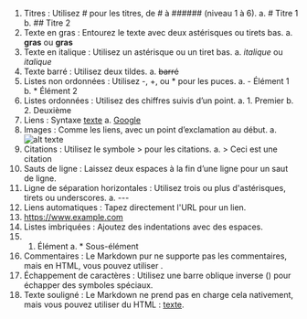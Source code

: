 1.	Titres : Utilisez # pour les titres, de # à ###### (niveau 1 à 6).
a.	# Titre 1
b.	## Titre 2
2.	Texte en gras : Entourez le texte avec deux astérisques ou tirets bas.
a.	**gras** ou __gras__
3.	Texte en italique : Utilisez un astérisque ou un tiret bas.
a.	*italique* ou _italique_
4.	Texte barré : Utilisez deux tildes.
a.	~~barré~~
5.	Listes non ordonnées : Utilisez -, +, ou * pour les puces.
a.	- Élément 1
b.	* Élément 2
6.	Listes ordonnées : Utilisez des chiffres suivis d’un point.
a.	1. Premier
b.	2. Deuxième
7.	Liens : Syntaxe [texte](url)
a.	[Google](https://www.google.com)
8.	Images : Comme les liens, avec un point d’exclamation au début.
a.	![alt texte](url_image)
9.	Citations : Utilisez le symbole > pour les citations.
a.	> Ceci est une citation
10.	Sauts de ligne : Laissez deux espaces à la fin d’une ligne pour un saut de ligne.
11.	Ligne de séparation horizontales : Utilisez trois ou plus d'astérisques, tirets ou underscores.
a.	---
12.	Liens automatiques : Tapez directement l'URL pour un lien.
13.	<https://www.example.com>
14.	Listes imbriquées : Ajoutez des indentations avec des espaces.
15.	1. Élément
a.	* Sous-élément
16.	Commentaires : Le Markdown pur ne supporte pas les commentaires, mais en HTML, vous pouvez utiliser <!-- Commentaire -->.
17.	Échappement de caractères : Utilisez une barre oblique inverse (\) pour échapper des symboles spéciaux.
18.	Texte souligné : Le Markdown ne prend pas en charge cela nativement, mais vous pouvez utiliser du HTML : <u>texte</u>.
